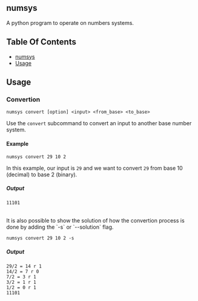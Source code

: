 ## numsys
A python program to operate on numbers systems.

<!-- omit in toc -->
## Table Of Contents
- [numsys](#numsys)
- [Usage](#usage)

## Usage
### Convertion
```
numsys convert [option] <input> <from_base> <to_base>
```

Use the `convert` subcommand to convert an input to another base number system.

#### Example 
```
numsys convert 29 10 2
```

In this example, our input is `29` and we want to convert `29` from base 10 (decimal) to base 2 (binary).

##### Output
```
11101
```
<br>
It is also possible to show the solution of how the convertion process is done by adding the `-s` or `--solution` flag.

```
numsys convert 29 10 2 -s
```

##### Output
```
29/2 = 14 r 1
14/2 = 7 r 0
7/2 = 3 r 1
3/2 = 1 r 1
1/2 = 0 r 1
11101
```